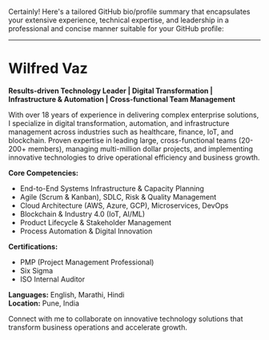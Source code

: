 Certainly! Here's a tailored GitHub bio/profile summary that encapsulates your extensive experience, technical expertise, and leadership in a professional and concise manner suitable for your GitHub profile:

---

# Wilfred Vaz

**Results-driven Technology Leader | Digital Transformation | Infrastructure & Automation | Cross-functional Team Management**

With over 18 years of experience in delivering complex enterprise solutions, I specialize in digital transformation, automation, and infrastructure management across industries such as healthcare, finance, IoT, and blockchain. Proven expertise in leading large, cross-functional teams (20-200+ members), managing multi-million dollar projects, and implementing innovative technologies to drive operational efficiency and business growth.

**Core Competencies:**
- End-to-End Systems Infrastructure & Capacity Planning
- Agile (Scrum & Kanban), SDLC, Risk & Quality Management
- Cloud Architecture (AWS, Azure, GCP), Microservices, DevOps
- Blockchain & Industry 4.0 (IoT, AI/ML)
- Product Lifecycle & Stakeholder Management
- Process Automation & Digital Innovation

**Certifications:**
- PMP (Project Management Professional)
- Six Sigma
- ISO Internal Auditor

**Languages:** English, Marathi, Hindi  
**Location:** Pune, India

Connect with me to collaborate on innovative technology solutions that transform business operations and accelerate growth.
